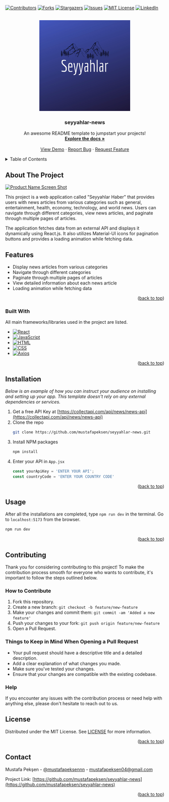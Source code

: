 <a name="readme-top"></a>

[![Contributors][contributors-shield]][contributors-url]
[![Forks][forks-shield]][forks-url]
[![Stargazers][stars-shield]][stars-url]
[![Issues][issues-shield]][issues-url]
[![MIT License][license-shield]][license-url]
[![LinkedIn][linkedin-shield]][linkedin-url]



<!-- PROJECT LOGO -->
<br />
<div align="center">
  <a href="https://github.com/mustafapeksen/seyyahlar-news">
    <img src="public/image/SeyyahlarLogo.jpg" alt="Logo" width="288" height="288">
  </a>

  <h3 align="center">seyyahlar-news</h3>

  <p align="center">
    An awesome README template to jumpstart your projects!
    <br />
    <a href="https://github.com/mustafapeksen/seyyahlar-news"><strong>Explore the docs »</strong></a>
    <br />
    <br />
     <a href="https://github.com/mustafapeksen/seyyahlar-news">View Demo</a>
    ·
    <a href="https://github.com/mustafapeksen/seyyahlar-news/issues/new?labels=bug&template=bug-report---.md">Report Bug</a>
    ·
    <a href="https://github.com/mustafapeksen/seyyahlar-news/issues/new?labels=enhancement&template=feature-request---.md">Request Feature</a>
  </p>
</div>



<!-- TABLE OF CONTENTS -->
<details>
  <summary>Table of Contents</summary>
  <ol>
    <li>
      <a href="#about-the-project">About The Project</a>
      <ul>
        <li><a href="#built-with">Built With</a></li>
      </ul>
    </li>
    <li>
      <a href="#getting-started">Getting Started</a>
      <ul>
        <li><a href="#prerequisites">Prerequisites</a></li>
        <li><a href="#installation">Installation</a></li>
      </ul>
    </li>
    <li><a href="#usage">Usage</a></li>
    <li><a href="#contributing">Contributing</a></li>
    <li><a href="#license">License</a></li>
    <li><a href="#contact">Contact</a></li>
  </ol>
</details>



<!-- ABOUT THE PROJECT -->
## About The Project

[![Product Name Screen Shot][product-screenshot]](https://example.com)

This project is a web application called "Seyyahlar Haber" that provides users with news articles from various categories such as general, entertainment, health, economy, technology, and world news. Users can navigate through different categories, view news articles, and paginate through multiple pages of articles.

The application fetches data from an external API and displays it dynamically using React.js. It also utilizes Material-UI icons for pagination buttons and provides a loading animation while fetching data.

## Features

- Display news articles from various categories
- Navigate through different categories
- Paginate through multiple pages of articles
- View detailed information about each news article
- Loading animation while fetching data

<p align="right">(<a href="#readme-top">back to top</a>)</p>



### Built With

All main frameworks/libraries used in the project are listed.

* [![React][React.js]][React-url]
* [![JavaScript](https://www.vectorlogo.zone/logos/javascript/javascript-ar21.svg)](https://developer.mozilla.org/en-US/docs/Web/JavaScript)
* [![HTML](https://www.vectorlogo.zone/logos/w3_html5/w3_html5-ar21.svg)](https://developer.mozilla.org/en-US/docs/Web/HTML)
* [![CSS](https://www.vectorlogo.zone/logos/netlifyapp_watercss/netlifyapp_watercss-ar21.svg)](https://developer.mozilla.org/en-US/docs/Web/CSS)
* [![Axios](https://upload.vectorlogo.zone/logos/axios/images/e2aae3c1-f98d-450b-8406-513bb5e6d5da.svg)](https://github.com/axios/axios)


<p align="right">(<a href="#readme-top">back to top</a>)</p>



<!-- GETTING STARTED -->
## Installation

_Below is an example of how you can instruct your audience on installing and setting up your app. This template doesn't rely on any external dependencies or services._

1. Get a free API Key at [https://collectapi.com/api/news/news-api](https://collectapi.com/api/news/news-api)
2. Clone the repo
   ```sh
   git clone https://github.com/mustafapeksen/seyyahlar-news.git
   ```
3. Install NPM packages
   ```sh
   npm install
   ```
4. Enter your API in `App.jsx`
   ```jsx
   const yourApiKey = 'ENTER YOUR API';
   const countryCode = 'ENTER YOUR COUNTRY CODE'
   ```

<p align="right">(<a href="#readme-top">back to top</a>)</p>



<!-- USAGE EXAMPLES -->
## Usage

After all the installations are completed, type `npm run dev` in the terminal. Go to `localhost:5173` from the browser.
```bash
npm run dev
```

<p align="right">(<a href="#readme-top">back to top</a>)</p>


<!-- CONTRIBUTING -->
## Contributing

Thank you for considering contributing to this project! To make the contribution process smooth for everyone who wants to contribute, it's important to follow the steps outlined below.

### How to Contribute

1. Fork this repository.
2. Create a new branch: `git checkout -b feature/new-feature`
3. Make your changes and commit them: `git commit -am 'Added a new feature'`
4. Push your changes to your fork: `git push origin feature/new-feature`
5. Open a Pull Request.

### Things to Keep in Mind When Opening a Pull Request

- Your pull request should have a descriptive title and a detailed description.
- Add a clear explanation of what changes you made.
- Make sure you've tested your changes.
- Ensure that your changes are compatible with the existing codebase.

### Help

If you encounter any issues with the contribution process or need help with anything else, please don't hesitate to reach out to us.

<!-- LICENSE -->
## License

Distributed under the MIT License. See [LICENSE](LICENSE) for more information.

<p align="right">(<a href="#readme-top">back to top</a>)</p>



<!-- CONTACT -->
## Contact

Mustafa Pekşen - [@mustafapeksennn](https://twitter.com/mustafapeksennn) - mustafapeksen04@gmail.com

Project Link: [https://github.com/mustafapeksen/seyyahlar-news](https://github.com/mustafapeksen/seyyahlar-news)

<p align="right">(<a href="#readme-top">back to top</a>)</p>



<!-- MARKDOWN LINKS & IMAGES -->
<!-- https://www.markdownguide.org/basic-syntax/#reference-style-links -->
[contributors-shield]: https://img.shields.io/github/contributors/mustafapeksen/seyyahlar-news.svg?style=for-the-badge
[contributors-url]: https://github.com/mustafapeksen/seyyahlar-news/graphs/contributors
[forks-shield]: https://img.shields.io/github/forks/mustafapeksen/seyyahlar-news.svg?style=for-the-badge
[forks-url]: https://github.com/mustafapeksen/seyyahlar-news/network/members
[stars-shield]: https://img.shields.io/github/stars/mustafapeksen/seyyahlar-news.svg?style=for-the-badge
[stars-url]: https://github.com/mustafapeksen/seyyahlar-news/stargazers
[issues-shield]: https://img.shields.io/github/issues/mustafapeksen/seyyahlar-news.svg?style=for-the-badge
[issues-url]: https://github.com/mustafapeksen/seyyahlar-news/issues
[license-shield]: https://img.shields.io/github/license/mustafapeksen/seyyahlar-news.svg?style=for-the-badge
[license-url]: https://github.com/mustafapeksen/seyyahlar-news/LICENSE
[linkedin-shield]: https://img.shields.io/badge/-LinkedIn-black.svg?style=for-the-badge&logo=linkedin&color

[linkedin-url]: https://linkedin.com/in/mustafapeksen04
[product-screenshot]: images/screenshot.png
[React.js]: https://img.shields.io/badge/React-20232A?style=for-the-badge&logo=react&logoColor=61DAFB
[React-url]: https://reactjs.org/
